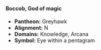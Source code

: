 #### Boccob, God of magic
- **Pantheon:** Greyhawk
- **Alignment:** N
- **Domains:** Knowledge, Arcana
- **Symbol:** Eye within a pentagram